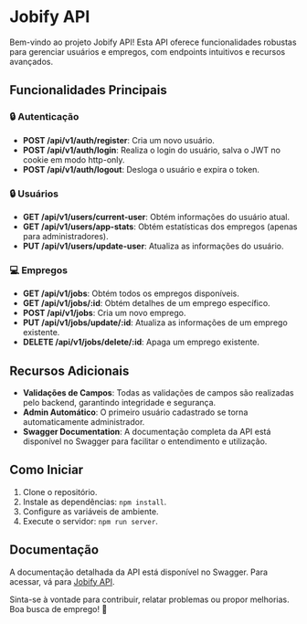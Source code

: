 # Jobify API

Bem-vindo ao projeto Jobify API! Esta API oferece funcionalidades robustas para gerenciar usuários e empregos, com endpoints intuitivos e recursos avançados. 

## Funcionalidades Principais

### 🔒 Autenticação
- **POST /api/v1/auth/register**: Cria um novo usuário.
- **POST /api/v1/auth/login**: Realiza o login do usuário, salva o JWT no cookie em modo http-only.
- **POST /api/v1/auth/logout**: Desloga o usuário e expira o token.

### 🔒 Usuários
- **GET /api/v1/users/current-user**: Obtém informações do usuário atual.
- **GET /api/v1/users/app-stats**: Obtém estatísticas dos empregos (apenas para administradores).
- **PUT /api/v1/users/update-user**: Atualiza as informações do usuário.

### 💻 Empregos
- **GET /api/v1/jobs**: Obtém todos os empregos disponíveis.
- **GET /api/v1/jobs/:id**: Obtém detalhes de um emprego específico.
- **POST /api/v1/jobs**: Cria um novo emprego.
- **PUT /api/v1/jobs/update/:id**: Atualiza as informações de um emprego existente.
- **DELETE /api/v1/jobs/delete/:id**: Apaga um emprego existente.

## Recursos Adicionais

- **Validações de Campos**: Todas as validações de campos são realizadas pelo backend, garantindo integridade e segurança.
- **Admin Automático**: O primeiro usuário cadastrado se torna automaticamente administrador.
- **Swagger Documentation**: A documentação completa da API está disponível no Swagger para facilitar o entendimento e utilização.

## Como Iniciar

1. Clone o repositório.
2. Instale as dependências: `npm install`.
3. Configure as variáveis de ambiente.
4. Execute o servidor: `npm run server`.

## Documentação

A documentação detalhada da API está disponível no Swagger. Para acessar, vá para [Jobify API](https://jobifyapi-production.up.railway.app/api/v1/docs/).

Sinta-se à vontade para contribuir, relatar problemas ou propor melhorias. Boa busca de emprego! 🚀
